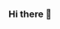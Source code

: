 ### Hi there 👋

<!--
**Abkt2001/Abkt2001** is a ✨ _special_ ✨ repository because its `README.md` (this file) appears on your GitHub profile.

Here are some ideas to get you started:

- 🔭 I’m currently working on Django
- 🌱 I’m currently learning Python
- 👯 I’m looking to collaborate on Python, C, C++
- 🤔 I’m looking for help with ...
- 💬 Ask me about C,C++
- 📫 How to reach me: abhishek@2001tiwari@gmail.com
- 😄 Pronouns: ...
- ⚡ Fun fact: ...
-->
